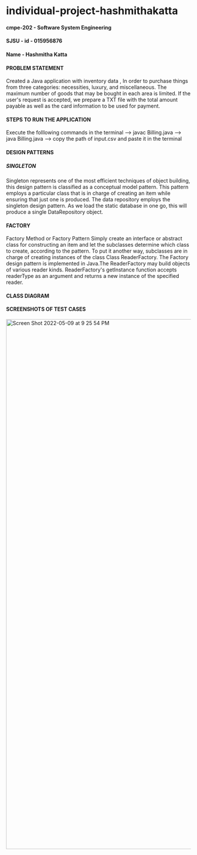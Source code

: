 # individual-project-hashmithakatta
#### cmpe-202 - Software System Engineering
#### SJSU - id - 015956876
#### Name - Hashmitha Katta

#### PROBLEM STATEMENT
   Created a Java application with inventory data , In order to purchase things from three categories: necessities, luxury, and miscellaneous. The maximum number of goods that may be bought in each area is limited. If the user's request is accepted, we prepare a TXT file with the total amount payable as well as the card information to be used for payment.

#### STEPS TO RUN THE APPLICATION
   Execute the folllowing commands in the terminal
    --> javac Billing.java
    --> java Billing.java
    --> copy the path of input.csv and paste it in the terminal
   
#### DESIGN PATTERNS
##### SINGLETON
   Singleton represents one of the most efficient techniques of object building, this design pattern is classified as a conceptual model pattern. This pattern employs a particular class that is in charge of creating an item while ensuring that just one is produced. The data repository employs the singleton design pattern. As we load the static database in one go, this will produce a single DataRepository object.

#### FACTORY
   Factory Method or Factory Pattern Simply create an interface or abstract class for constructing an item and let the subclasses determine which class to create, according to the pattern. To put it another way, subclasses are in charge of creating instances of the class Class ReaderFactory. The Factory design pattern is implemented in Java.The ReaderFactory may build objects of various reader kinds. ReaderFactory's getInstance function accepts readerType as an argument and returns a new instance of the specified reader.

#### CLASS DIAGRAM
#### SCREENSHOTS OF TEST CASES
<img width="1440" alt="Screen Shot 2022-05-09 at 9 25 54 PM" src="https://user-images.githubusercontent.com/56205828/167557263-836e811b-ebec-4055-a289-2986b9983e34.png">


